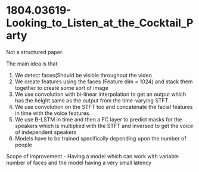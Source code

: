 # 1804.03619-Looking_to_Listen_at_the_Cocktail_Party

Not a structured paper.

The main idea is that

1) We detect faces(Should be visible throughout the video
2) We create features using the faces (Feature dim = 1024) and stack them together to create some sort of image
3) We use convolution with bi-linear interpolation to get an output which has the height same as the output from the time-varying STFT.
4) We use convolution on the STFT too and concatenate the facial features in time with the voice features.
5) We use B-LSTM in time and then a FC layer to predict masks for the speakers which is multiplied with the STFT and inversed to get the voice of independent speakers
6) Models have to be trained specifically depending upon the number of people

Scope of improvement - Having a model which can work with variable number of faces and the model having a very small latency